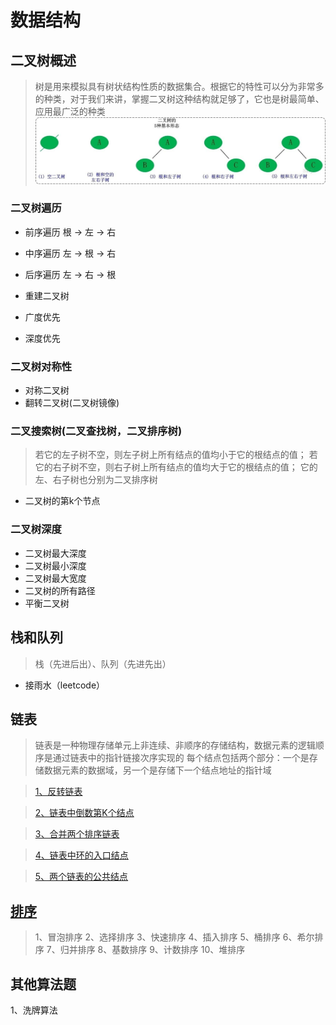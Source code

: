 <!--
 * @Author: 289608944@qq.com
 * @Date: 2019-12-30 15:47:32
 * @LastEditors  : 289608944@qq.com
 * @LastEditTime : 2020-01-09 11:55:02
 * @Description: In User Settings Edit
 -->
# 数据结构
## 二叉树概述

>树是用来模拟具有树状结构性质的数据集合。根据它的特性可以分为非常多的种类，对于我们来讲，掌握二叉树这种结构就足够了，它也是树最简单、应用最广泛的种类  
![](https://github.com/jiangdexiao/blog/blob/master/structure/images/tree.jpg)   

### 二叉树遍历

* 前序遍历  根 -> 左 -> 右
* 中序遍历  左 -> 根 -> 右
* 后序遍历  左 -> 右 -> 根

* 重建二叉树
* 广度优先
* 深度优先

### 二叉树对称性

* 对称二叉树
* 翻转二叉树(二叉树镜像)

### 二叉搜索树(二叉查找树，二叉排序树)

>若它的左子树不空，则左子树上所有结点的值均小于它的根结点的值； 若它的右子树不空，则右子树上所有结点的值均大于它的根结点的值； 它的左、右子树也分别为二叉排序树

* 二叉树的第k个节点

### 二叉树深度

* 二叉树最大深度
* 二叉树最小深度
* 二叉树最大宽度
* 二叉树的所有路径
* 平衡二叉树

## 栈和队列
>栈（先进后出）、队列（先进先出）

* 接雨水（leetcode）

## 链表
>链表是一种物理存储单元上非连续、非顺序的存储结构，数据元素的逻辑顺序是通过链表中的指针链接次序实现的
每个结点包括两个部分：一个是存储数据元素的数据域，另一个是存储下一个结点地址的指针域

>[1、反转链表](https://github.com/jiangdexiao/blog/issues/18)

>[2、链表中倒数第K个结点](https://github.com/jiangdexiao/blog/issues/19)

>[3、合并两个排序链表](https://github.com/jiangdexiao/blog/issues/20)

>[4、链表中环的入口结点](https://github.com/jiangdexiao/blog/issues/21)

>[5、两个链表的公共结点](https://github.com/jiangdexiao/blog/issues/22)

## [排序](https://github.com/jiangdexiao/blog/blob/master/structure/algorithm/sort.js)

>1、冒泡排序
>2、选择排序
>3、快速排序
>4、插入排序
>5、桶排序
>6、希尔排序
>7、归并排序
>8、基数排序
>9、计数排序
>10、堆排序

## 其他算法题
1、洗牌算法
